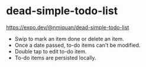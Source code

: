 # dead-simple-todo-list

https://expo.dev/@nmiquan/dead-simple-todo-list

* Swip to mark an item done or delete an item.
* Once a date passed, to-do items can't be modified.
* Double tap to edit to-do item.
* To-do items are persisted locally.
